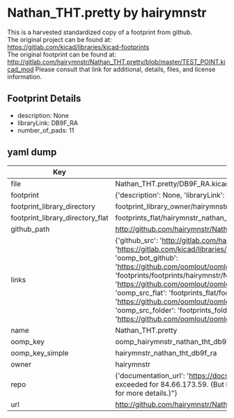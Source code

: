 # Nathan_THT.pretty by hairymnstr  
This is a harvested standardized copy of a footprint from github.  
The original project can be found at:  
https://gitlab.com/kicad/libraries/kicad-footprints  
The original footprint can be found at:
http://gitlab.com/hairymnstr/Nathan_THT.pretty/blob/master/TEST_POINT.kicad_mod
Please consult that link for additional, details, files, and license information.  
## Footprint Details
* description: None  
* libraryLink: DB9F_RA  
* number_of_pads: 11  
## yaml dump  
| Key | Value |  
| --- | --- |  
| file | Nathan_THT.pretty/DB9F_RA.kicad_mod |  
| footprint | {'description': None, 'libraryLink': 'DB9F_RA', 'number_of_pads': 11} |  
| footprint_library_directory | footprint_library_owner/hairymnstr_Nathan_THT.pretty |  
| footprint_library_directory_flat | footprints_flat/hairymnstr_nathan_tht_db9f_ra/working |  
| github_path | http://github.com/hairymnstr/Nathan_THT.pretty/blob/master/DB9F_RA.kicad_mod |  
| links | {'github_src': 'http://gitlab.com/hairymnstr/Nathan_THT.pretty/blob/master/TEST_POINT.kicad_mod', 'github_src_repo': 'https://gitlab.com/kicad/libraries/kicad-footprints', 'oomp_bot': 'footprints/hairymnstr_nathan_tht_db9f_ra/working', 'oomp_bot_github': 'https://github.com/oomlout/oomlout_oomp_footprint_bot/tree/main/footprints/hairymnstr_nathan_tht_db9f_ra/working', 'oomp_doc': 'footprints/footprints/hairymnstr/Nathan_THT/DB9F_RA/working/', 'oomp_doc_github': 'https://github.com/oomlout/oomlout_oomp_footprint_doc/tree/main/footprints/footprints/hairymnstr/Nathan_THT/DB9F_RA/working', 'oomp_src_flat': 'footprints_flat/footprints_flat/hairymnstr_nathan_tht_db9f_ra/working', 'oomp_src_flat_github': 'https://github.com/oomlout/oomlout_oomp_footprint_src/tree/main/footprints_flat/hairymnstr_nathan_tht_db9f_ra/working', 'oomp_src_folder': 'footprints_folder/footprints_folder/hairymnstr/Nathan_THT/DB9F_RA/working', 'oomp_src_folder_github': 'https://github.com/oomlout/oomlout_oomp_footprint_src/tree/main/footprints_folder/hairymnstr/Nathan_THT/DB9F_RA/working'} |  
| name | Nathan_THT.pretty |  
| oomp_key | oomp_hairymnstr_nathan_tht_db9f_ra |  
| oomp_key_simple | hairymnstr_nathan_tht_db9f_ra |  
| owner | hairymnstr |  
| repo | {'documentation_url': 'https://docs.github.com/rest/overview/resources-in-the-rest-api#rate-limiting', 'message': "API rate limit exceeded for 84.66.173.59. (But here's the good news: Authenticated requests get a higher rate limit. Check out the documentation for more details.)"} |  
| url | http://github.com/hairymnstr/Nathan_THT.pretty |  

